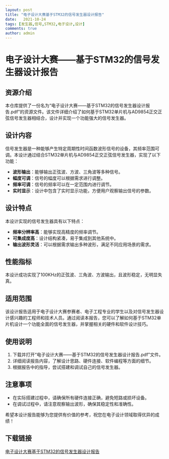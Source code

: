 ```yaml
---
layout: post
title: "电子设计大赛基于STM32的信号发生器设计报告"
date:   2021-10-24
tags: [发生器,信号,STM32,电子设计,设计]
comments: true
author: admin
---
```

# 电子设计大赛——基于STM32的信号发生器设计报告

## 资源介绍

本仓库提供了一份名为“电子设计大赛——基于STM32的信号发生器设计报告.pdf”的资源文件。该文件详细介绍了如何基于STM32单片机与AD9854正交正弦信号发生器相结合，设计并实现一个功能强大的信号发生器。

## 设计内容

信号发生器是一种能够产生特定周期性时间函数波形信号的设备，其频率范围可调。本设计通过结合STM32单片机与AD9854正交正弦信号发生器，实现了以下功能：

- **波形输出**：能够输出正弦波、方波、三角波等多种信号。
- **幅度可调**：信号的幅度可以根据需求进行调整。
- **频率可调**：信号的频率可以在一定范围内进行调节。
- **实时显示**：设计中包含了实时显示功能，方便用户观察输出信号的参数。

## 设计特点

本设计实现的信号发生器具有以下特点：

- **频率分辨率高**：能够实现高精度的频率调节。
- **可集成度高**：设计结构紧凑，易于集成到其他系统中。
- **输出波形灵活**：可以根据需求输出多种波形，满足不同应用场景的需求。

## 性能指标

本设计成功实现了100KHz的正弦波、三角波、方波输出，且波形稳定，无明显失真。

## 适用范围

该设计报告适用于电子设计大赛参赛者、电子工程专业的学生以及对信号发生器设计感兴趣的工程师和技术人员。通过阅读本报告，您可以了解如何基于STM32单片机设计一个功能全面的信号发生器，并掌握相关的硬件和软件设计技巧。

## 使用说明

1. 下载并打开“电子设计大赛——基于STM32的信号发生器设计报告.pdf”文件。
2. 详细阅读报告内容，了解设计思路、硬件连接、软件编程等方面的细节。
3. 根据报告中的指导，尝试搭建和调试自己的信号发生器。

## 注意事项

- 在实际搭建过程中，请确保所有硬件连接正确，避免短路或损坏设备。
- 在调试过程中，请注意观察输出波形，确保其稳定性和准确性。

希望本设计报告能够为您提供有价值的参考，祝您在电子设计领域取得优异的成绩！

## 下载链接

[电子设计大赛基于STM32的信号发生器设计报告](https://pan.quark.cn/s/6472a722f792)